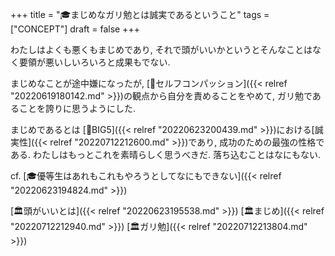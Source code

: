 +++
title = "🎓まじめなガリ勉とは誠実であるということ"
tags = ["CONCEPT"]
draft = false
+++

わたしはよくも悪くもまじめであり, それで頭がいいかというとそんなことはなく要領が悪いしいろいろと成果もでない.

まじめなことが途中嫌になったが, [📝セルフコンパッション]({{< relref "20220619180142.md" >}})の観点から自分を責めることをやめて, ガリ勉であることを誇りに思うようにした.

まじめであるとは [📝BIG5]({{< relref "20220623200439.md" >}})における[誠実性]({{< relref "20220712212600.md" >}})であり, 成功のための最強の性格である. わたしはもっとこれを素晴らしく思うべきだ. 落ち込むことはなにもない.

cf. [🎓優等生はあれもこれもやろうとしてなにもできない]({{< relref "20220623194824.md" >}})

[🏛頭がいいとは]({{< relref "20220623195538.md" >}}) [🏛まじめ]({{< relref "20220712212940.md" >}}) [🏛ガリ勉]({{< relref "20220712213804.md" >}})
